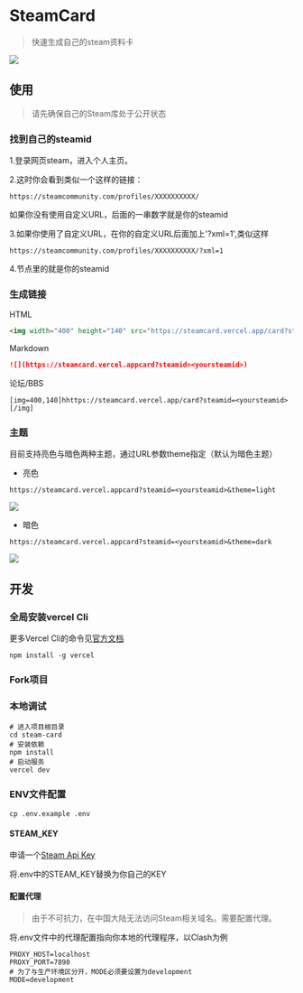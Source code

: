 # SteamCard

> 快速生成自己的steam资料卡

![](https://steamcard.vercel.app/card?steamid=76561198340841543)

## 使用
> 请先确保自己的Steam库处于公开状态
### 找到自己的steamid

1.登录网页steam，进入个人主页。

2.这时你会看到类似一个这样的链接：

```
https://steamcommunity.com/profiles/XXXXXXXXXX/
```

如果你没有使用自定义URL，后面的一串数字就是你的steamid

3.如果你使用了自定义URL，在你的自定义URL后面加上'?xml=1',类似这样

```
https://steamcommunity.com/profiles/XXXXXXXXXX/?xml=1
```

4.<steamID64>节点里的就是你的steamid

### 生成链接

HTML

```html
<img width="400" height="140" src="https://steamcard.vercel.app/card?steamid=<yoursteamid>"></img>  
```

Markdown

``` markdown
![](https://steamcard.vercel.appcard?steamid=<yoursteamid>)
```

论坛/BBS
```
[img=400,140]hhttps://steamcard.vercel.app/card?steamid=<yoursteamid>[/img]
```

### 主题

目前支持亮色与暗色两种主题，通过URL参数theme指定（默认为暗色主题）

- 亮色

```
https://steamcard.vercel.appcard?steamid=<yoursteamid>&theme=light
```

![](https://steamcard.vercel.app/card?steamid=76561198340841543&theme=light)

- 暗色

```
https://steamcard.vercel.appcard?steamid=<yoursteamid>&theme=dark
```

![](https://steamcard.vercel.app/card?steamid=76561198340841543&theme=dark)

## 开发

### 全局安装vercel Cli

更多Vercel Cli的命令见[官方文档](https://vercel.com/cli)

``` shell
npm install -g vercel
```

### Fork项目

### 本地调试

``` shell
# 进入项目根目录
cd steam-card
# 安装依赖
npm install
# 启动服务
vercel dev
```

### ENV文件配置

``` shell
cp .env.example .env
```

#### STEAM_KEY

申请一个[Steam Api Key](https://steamcommunity.com/dev/apikey)

将.env中的STEAM_KEY替换为你自己的KEY

#### 配置代理

> 由于不可抗力，在中国大陆无法访问Steam相关域名。需要配置代理。

将.env文件中的代理配置指向你本地的代理程序，以Clash为例

``` shell
PROXY_HOST=localhost
PROXY_PORT=7890
# 为了与生产环境区分开，MODE必须要设置为development
MODE=development
```

